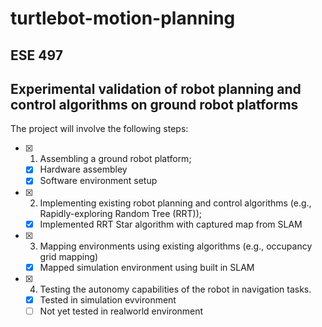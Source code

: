 # turtlebot-motion-planning

## ESE 497
## Experimental validation of robot planning and control algorithms on ground robot platforms

The project will involve the following steps:

- [x] 1) Assembling a ground robot platform;
  - [x]  Hardware assembley
  - [x]  Software environment setup

- [x] 2) Implementing existing robot planning and control algorithms (e.g., Rapidly-exploring Random Tree (RRT));
  - [x] Implemented RRT Star algorithm with captured map from SLAM

- [x] 3) Mapping environments using existing algorithms (e.g., occupancy grid mapping)
  - [x] Mapped simulation environment using built in SLAM

- [x] 4) Testing the autonomy capabilities of the robot in navigation tasks.
  - [x] Tested in simulation evvironment
  - [ ] Not yet tested in realworld environment
